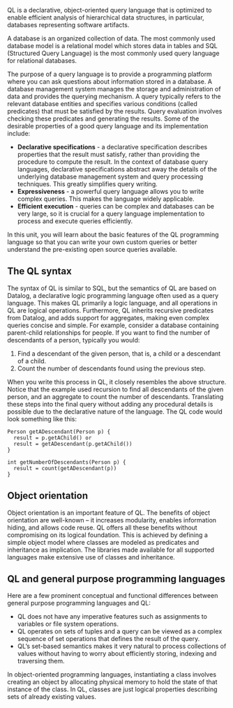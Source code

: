 QL is a declarative, object-oriented query language that is optimized to enable efficient analysis of hierarchical data structures, in particular, databases representing software artifacts.

A database is an organized collection of data. The most commonly used database model is a relational model which stores data in tables and SQL (Structured Query Language) is the most commonly used query language for relational databases.

The purpose of a query language is to provide a programming platform where you can ask questions about information stored in a database. A database management system manages the storage and administration of data and provides the querying mechanism. A query typically refers to the relevant database entities and specifies various conditions (called predicates) that must be satisfied by the results. Query evaluation involves checking these predicates and generating the results. Some of the desirable properties of a good query language and its implementation include:

* **Declarative specifications** - a declarative specification describes properties that the result must satisfy, rather than providing the procedure to compute the result. In the context of database query languages, declarative specifications abstract away the details of the underlying database management system and query processing techniques. This greatly simplifies query writing.
* **Expressiveness** - a powerful query language allows you to write complex queries. This makes the language widely applicable.
* **Efficient execution** - queries can be complex and databases can be very large, so it is crucial for a query language implementation to process and execute queries efficiently.

In this unit, you will learn about the basic features of the QL programming language so that you can write your own custom queries or better understand the pre-existing open source queries available.

## The QL syntax

The syntax of QL is similar to SQL, but the semantics of QL are based on Datalog, a declarative logic programming language often used as a query language. This makes QL primarily a logic language, and all operations in QL are logical operations. Furthermore, QL inherits recursive predicates from Datalog, and adds support for aggregates, making even complex queries concise and simple. For example, consider a database containing parent-child relationships for people. If you want to find the number of descendants of a person, typically you would:

1. Find a descendant of the given person, that is, a child or a descendant of a child.
2. Count the number of descendants found using the previous step.

When you write this process in QL, it closely resembles the above structure. Notice that the example used recursion to find all descendants of the given person, and an aggregate to count the number of descendants. Translating these steps into the final query without adding any procedural details is possible due to the declarative nature of the language. The QL code would look something like this:

```ql
Person getADescendant(Person p) {
  result = p.getAChild() or
  result = getADescendant(p.getAChild())
}

int getNumberOfDescendants(Person p) {
  result = count(getADescendant(p))
}
```

## Object orientation

Object orientation is an important feature of QL. The benefits of object orientation are well-known – it increases modularity, enables information hiding, and allows code reuse. QL offers all these benefits without compromising on its logical foundation. This is achieved by defining a simple object model where classes are modeled as predicates and inheritance as implication. The libraries made available for all supported languages make extensive use of classes and inheritance.

## QL and general purpose programming languages

Here are a few prominent conceptual and functional differences between general purpose programming languages and QL:

* QL does not have any imperative features such as assignments to variables or file system operations.
* QL operates on sets of tuples and a query can be viewed as a complex sequence of set operations that defines the result of the query.
* QL’s set-based semantics makes it very natural to process collections of values without having to worry about efficiently storing, indexing and traversing them.

In object-oriented programming languages, instantiating a class involves creating an object by allocating physical memory to hold the state of that instance of the class. In QL, classes are just logical properties describing sets of already existing values.
